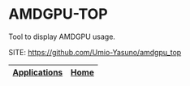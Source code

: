 # AMDGPU-TOP

 Tool to display AMDGPU usage.

 SITE: https://github.com/Umio-Yasuno/amdgpu_top

 | [Applications](https://portable-linux-apps.github.io/apps.html) | [Home](https://portable-linux-apps.github.io)
 | --- | --- |
